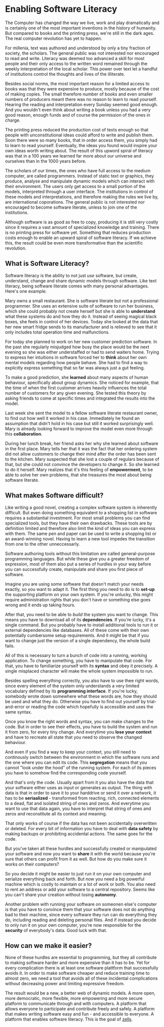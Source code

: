 # Enabling Software Literacy

The Computer has changed the way we live, work and play dramatically and is certainly one of the most important inventions in the history of humanity. But compared to books and the printing press, we're still in the dark ages. The real computer revolution has yet to happen.

For millenia, text was authored and understood by only a tiny fraction of society, the scholars. The general public was not interested nor encouraged to read and write. Literacy was deemed too advanced a skill for most people and their only access to the written word remained through the weekly interpretation of the local scholar. This power over text let a handful of institutions control the thoughts and lives of the illiterate.

Besides social norms, the most important reason for a limited access to books was that they were expensive to produce, mostly because of the cost of making copies. The small therefore number of books and even smaller numbers of producers meant there was no reason to learn to read yourself. Hearing the reading and interpretation every Sunday seemed good enough. And you wouldn't even think about writing a book unless you had a very good reason, enough funds and of course the permission of the ones in charge.

The printing press reduced the production cost of texts enough so that people with unconstitutional ideas could afford to write and publish them. Soon there were so many books, that in order access them, you simply had to learn to read yourself. Eventually, the ideas you found would inspire your own ideas worth writing about. The result of this upword spiral of literacy was that in a 100 years we learned far more about our universe and ourselves than in the 1000 years before.

The scholars of our times, the ones who have full access to the medium computer, are called programmers. Instead of static text or graphics, they produce, analyse and manipulate dynamic models which can interact with their environment. The users only get access to a small portion of the models, interpreted through a user interface. The institutions in control of these models and interpretations, and therefore making the rules we live by, are international coporations. The general public is not interested nor encouraged to become software literate, unless to join one of the institutions.

Although software is as good as free to copy, producing it is still very costly since it requires a vast amount of specialized knowledge and training. There is no printing press for software yet. Something that reduces production costs enough to enable an upward spiral of software literacy. If we achieve this, the result could be even more transformative than the scientific revolution.


## What is Software Literacy?

Software literacy is the ability to not just *use* software, but create, understand, change and share dynamic models through software. Like text literacy, being software literate comes with many personal advantages. Here's one example.

Mary owns a small restaurant. She is software literate but not a professional programmer. She uses an extensive suite of software to run her business, which she could probably not create herself but she is able to **understand** what these systems do and how they do it. Instead of seeing magical black boxes, she feels in control of her devices. Today she looked at the data that her new smart fridge sends to its manufacturer and is relieved to see that it only includes total operation time and malfunctions.

For today she planned to work on her new customer prediction software. In the past she regularly misjudged how busy the place would be the next evening so she was either understaffed or had to send waiters home. Trying to express her intuitions in software forced her to **think** about her own mental models regarding how people behave. She had to find a way to explicitly express something that so far was always just a gut feeling.

To make a good prediction, she **learned** about many aspects of human behaviour, specifically about group dynamics. She noticed for example, that the time of when the first customer arrives heavily influences the total number of customers for any given evening. She tested this theory by asking friends to come at specific times and integrated the results into the model.

Last week she sent the model to a fellow software literate restaurant owner, to find out how well it worked in his case. Immediately he found an assumption that didn't hold in his case but still it worked surprisingly well. Mary is already looking forward to improve the model even more through this **collaboration**.

During her lunch break, her friend asks her why she learned about software in the first place. Mary tells her that it was the fact that her ordering system did not allow customers to change their mind after the order has been sent to the kitchen. Mary suspected that she lost a couple of regulars because of that, but she could not convince the developers to change it. So she learned to do it herself. Mary realizes that it's this feeling of **empowerment**, to be able to solve her own problems, that she treasures the most about being software literate.


## What makes Software difficult?

Like writing a good novel, creating a complex software system is inherently difficult. But even doing something equivalent to a shopping list in software requires a substantial investment. For most small problems you can find specialized tools, but they have their own drawbacks. These tools are by definition limited and therefore also 
limit the kind of ideas you can express with them. The same pen and paper can be used to write a shopping list or an award-winning novel. Having to learn a new tool impedes the transition from one to the other unneccessarly.

Software authoring tools without this limitation are called general-purpose programming languages. But while these give you a greater freedom of expression, most of them also put a series of hurdles in your way before you can successfully create, manipulate and share you first piece of software.

Imagine you are using some software that doesn't match your needs exactly, so you want to adapt it. The first thing you need to do is to **set-up** the supporting platform on your own system. If you're unlucky, this might require administration rights that you don't have or something else goes wrong and it ends up taking hours.

After that, you need to be able to *build* the system you want to change. This means you have to download all of its **dependencies**. If you're lucky, it's a single command. But you probably have to install additional tools to run it or external dependencies like databases. All of these come with their own potentially cumbersome setup requirements. And it might be that if you want to change just the version of a single dependency, the whole build fails.

All of this is necessary to turn a bunch of code into a running, working application. To change something, you have to manipulate that code. For that, you have to familiarize yourself with its **syntax** and obey it precisely. A single misplaced character will make the whole system impossible to run.

Besides spelling everything correctly, you also have to use thee right words, since every element of the system only understands a very limited vocabulary defined by its **programming interface**. If you're lucky, somebody wrote down somewhere what these words are, how they should be used and what they do. Otherwise you have to find out yourself by trial-and-error or reading the code which hopefully is accessible and uses the same syntax.

Once you know the right words and syntax, you can make changes to the code. But in order to see their effects, you have to build the system and run it from zero, for every tiny change. And everytime you **lose your context** and have to recreate all state that you need to observe the changed behaviour.

And even if you find a way to keep your context, you still need to continously switch between the environment in which the software runs and the one where you can edit its code. This **segregation** means that you cannot "look under the hood" of the running system. For each of its pieces you have to somehow find the corresponding code yourself.

And that's only the code. Usually apart from it you also have the data that your software either uses as input or generates as output. The thing with data is that in order to save it to your harddrive or send it over a network, it has to be **seriaalized** - transformed from reacting, rich, connected elements to a dead, flat and isolated string of ones and zeros. And everytime you want to use that data again, you have to interpret that string of ones and zeros and reconstitute all its context and meaning.

That only works of course if the data has not been accidentally overwritten or deleted. For every bit of information you have to deal with **data safety** by making backups or prohibiting accidental actions. The same goes for the code.

But you've taken all these hurdles and successfully created or manipulated your software and now you want to **share** it with the world because you're sure that others can profit from it as well. But how do you make sure it works on their computers?

So you decide it might be easier to just run it on your own computer and serialize everything back and forth. But now you need a big powerful machine which is costly to maintain or a lot of work or both. You also need to rent an address or add your software to a central repository. Seems like you can't share your creation without losing **autonomy**.

Another problem with running your software on someonen else's computer is that you have to convince them that your software does not do anything bad to their machine, since every software they run can do everything they do, including reading and deleting personal files. And if instead you decide to only run it on your own computer, you're now responsible for the **security** of everybody's data. Good luck with that.


## How can we make it easier?

None of these hurdles are essential to programming, but they all contribute to making software harder and more expensive than it has to be. Yet for every complication there is at least one software plattform that successfully avoids it. In order to make software cheaper and reduce training time to almost zero, we need a tool that avoids all of these incidental complications without decreasing power and limiting expressive freedom.

The result would be a new, a better web of dynamic models. A more open, more democratic, more flexible, more empowering and more secure platform to communicate through and with computers. A platform that allows everyone to participate and contribute freely and safely. A platform that makes writing software easy and fun - and accessible to everyone. A platform that enables software literacy. This is the goal of [zells](http://zells.org).

